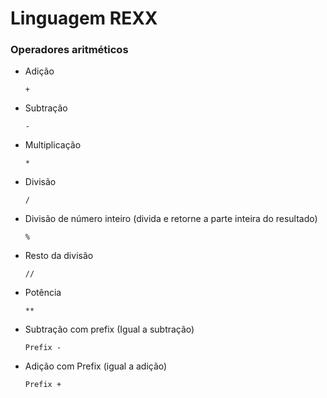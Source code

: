 # Linguagem REXX

### Operadores aritméticos

- Adição
  
      + 

- Subtração
      
      -

- Multiplicação
  
      *
  
- Divisão

      /
      
- Divisão de número inteiro (divida e retorne a parte inteira do resultado)

      %
      
- Resto da divisão

      //
      
- Potência

      **
      
- Subtração com prefix (Igual a subtração)

      Prefix -

- Adição com Prefix (igual a adição)

      Prefix +
      

      
